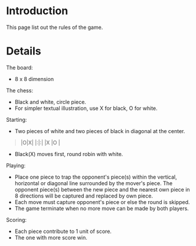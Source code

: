 # Introduction #

This page list out the rules of the game.


# Details #

The board:
  * 8 x 8 dimension

The chess:
  * Black and white, circle piece.
  * For simpler textual illustration, use X for black, O for white.

Starting:
  * Two pieces of white and two pieces of black in diagonal at the center.
> |O|X|
|:|:|
> |X |O |
  * Black(X) moves first, round robin with white.

Playing:
  * Place one piece to trap the opponent's piece(s) within the vertical, horizontal or diagonal line surrounded by the mover's piece. The opponent piece(s) between the new piece and the nearest own piece in 8 directions will be captured and replaced by own piece.
  * Each move must capture opponent's piece or else the round is skipped.
  * The game terminate when no more move can be made by both players.

Scoring:
  * Each piece contribute to 1 unit of score.
  * The one with more score win.